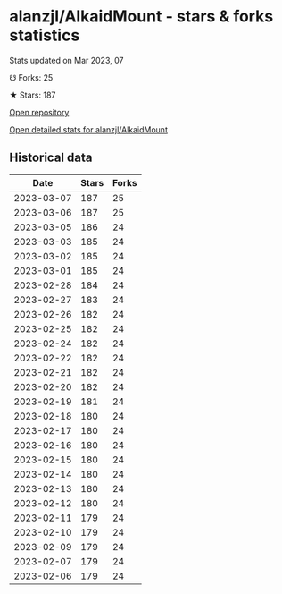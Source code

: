 # alanzjl/AlkaidMount - stars & forks statistics

Stats updated on Mar 2023, 07

☋ Forks: 25

★ Stars: 187

[Open repository](https://github.com/alanzjl/AlkaidMount)

[Open detailed stats for alanzjl/AlkaidMount](https://reviewgithub.com/rep/alanzjl/AlkaidMount)

## Historical data
| Date | Stars | Forks |
|------|-------|-------|
| 2023-03-07 | 187 | 25 | 
| 2023-03-06 | 187 | 25 | 
| 2023-03-05 | 186 | 24 | 
| 2023-03-03 | 185 | 24 | 
| 2023-03-02 | 185 | 24 | 
| 2023-03-01 | 185 | 24 | 
| 2023-02-28 | 184 | 24 | 
| 2023-02-27 | 183 | 24 | 
| 2023-02-26 | 182 | 24 | 
| 2023-02-25 | 182 | 24 | 
| 2023-02-24 | 182 | 24 | 
| 2023-02-22 | 182 | 24 | 
| 2023-02-21 | 182 | 24 | 
| 2023-02-20 | 182 | 24 | 
| 2023-02-19 | 181 | 24 | 
| 2023-02-18 | 180 | 24 | 
| 2023-02-17 | 180 | 24 | 
| 2023-02-16 | 180 | 24 | 
| 2023-02-15 | 180 | 24 | 
| 2023-02-14 | 180 | 24 | 
| 2023-02-13 | 180 | 24 | 
| 2023-02-12 | 180 | 24 | 
| 2023-02-11 | 179 | 24 | 
| 2023-02-10 | 179 | 24 | 
| 2023-02-09 | 179 | 24 | 
| 2023-02-07 | 179 | 24 | 
| 2023-02-06 | 179 | 24 | 

